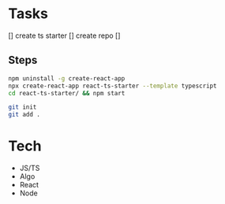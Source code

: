 # Tasks
[] create ts starter
[] create repo
[] 

## Steps
```sh
npm uninstall -g create-react-app
npx create-react-app react-ts-starter --template typescript
cd react-ts-starter/ && npm start

git init 
git add .

```
# Tech
- JS/TS
- Algo
- React
- Node